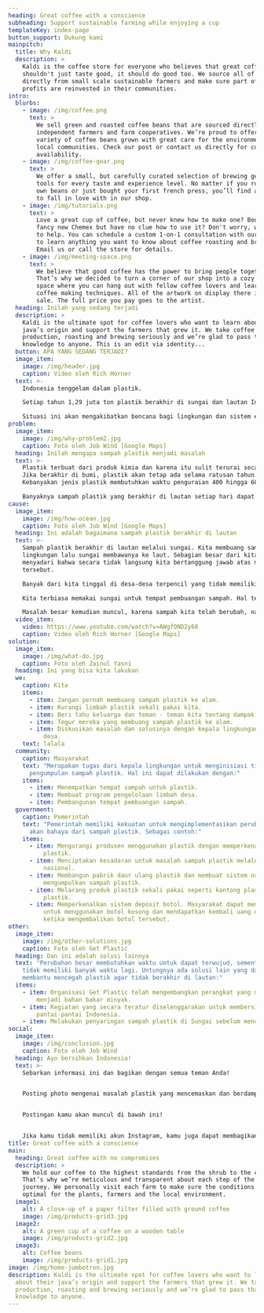 ```yaml
---
heading: Great coffee with a conscience
subheading: Support sustainable farming while enjoying a cup
templateKey: index-page
button_support: Dukung kami
mainpitch:
  title: Why Kaldi
  description: >
    Kaldi is the coffee store for everyone who believes that great coffee
    shouldn't just taste good, it should do good too. We source all of our beans
    directly from small scale sustainable farmers and make sure part of the
    profits are reinvested in their communities.
intro:
  blurbs:
    - image: /img/coffee.png
      text: >
        We sell green and roasted coffee beans that are sourced directly from
        independent farmers and farm cooperatives. We’re proud to offer a
        variety of coffee beans grown with great care for the environment and
        local communities. Check our post or contact us directly for current
        availability.
    - image: /img/coffee-gear.png
      text: >
        We offer a small, but carefully curated selection of brewing gear and
        tools for every taste and experience level. No matter if you roast your
        own beans or just bought your first french press, you’ll find a gadget
        to fall in love with in our shop.
    - image: /img/tutorials.png
      text: >
        Love a great cup of coffee, but never knew how to make one? Bought a
        fancy new Chemex but have no clue how to use it? Don't worry, we’re here
        to help. You can schedule a custom 1-on-1 consultation with our baristas
        to learn anything you want to know about coffee roasting and brewing.
        Email us or call the store for details.
    - image: /img/meeting-space.png
      text: >
        We believe that good coffee has the power to bring people together.
        That’s why we decided to turn a corner of our shop into a cozy meeting
        space where you can hang out with fellow coffee lovers and learn about
        coffee making techniques. All of the artwork on display there is for
        sale. The full price you pay goes to the artist.
  heading: Inilah yang sedang terjadi
  description: >
    Kaldi is the ultimate spot for coffee lovers who want to learn about their
    java’s origin and support the farmers that grew it. We take coffee
    production, roasting and brewing seriously and we’re glad to pass that
    knowledge to anyone. This is an edit via identity...
  button: APA YANG SEDANG TERJADI?
  image_item:
    image: /img/header.jpg
    caption: Video oleh Rich Horner
  text: >-
    Indonesia tenggelam dalam plastik.

    Setiap tahun 1,29 juta ton plastik berakhir di sungai dan lautan Indonesia (sebanding dengan berat 1.000.000 mobil).

    Situasi ini akan mengakibatkan bencana bagi lingkungan dan sistem ekologi.
problem:
  image_item:
    image: /img/why-problem2.jpg
    caption: Foto oleh Job Wind [Google Maps]
  heading: Inilah mengapa sampah plastik menjadi masalah
  text: >-
    Plastik terbuat dari produk kimia dan karena itu sulit terurai secara alami.
    Jika berakhir di bumi, plastik akan tetap ada selama ratusan tahun.
    Kebanyakan jenis plastik membutuhkan waktu penguraian 400 hingga 600 tahun. 

    Banyaknya sampah plastik yang berakhir di lautan setiap hari dapat menjadi bencana lingkungan.
cause:
  image_item:
    image: /img/how-ocean.jpg
    caption: Foto oleh Job Wind [Google Maps]
  heading: Ini adalah bagaimana sampah plastik berakhir di lautan
  text: >-
    Sampah plastik berakhir di lautan melalui sungai. Kita membuang sampah ke
    lingkungan lalu sungai membawanya ke laut. Sebagian besar dari kita tidak
    menyadari bahwa secara tidak langsung kita bertanggung jawab atas masalah
    tersebut.

    Banyak dari kita tinggal di desa-desa terpencil yang tidak memiliki pengelolaan limbah kolektif.

    Kita terbiasa memakai sungai untuk tempat pembuangan sampah. Hal tersebut merupakan solusi yang baik pada saat itu. Karena kebanyakan jenis sampah yang dulu kita punyai adalah sampah yang dapat terurai secara alami, karenanya tidak berbahaya bagi alam.

    Masalah besar kemudian muncul, karena sampah kita telah berubah, namun kebiasaan kita membuang sampah, belum berubah.
  video_item:
    video: https://www.youtube.com/watch?v=AWgfOND2y68
    caption: Video oleh Rich Horner [Google Maps]
solution:
  image_item:
    image: /img/what-do.jpg
    caption: Foto oleh Zainul Yasni
  heading: Ini yang bisa kita lakukan
  we:
    caption: Kita
    items:
      - item: Jangan pernah membuang sampah plastik ke alam.
      - item: Kurangi limbah plastik sekali pakai kita.
      - item: Beri tahu keluarga dan teman - teman kita tentang dampak sampah plastik.
      - item: Tegur mereka yang membuang sampah plastik ke alam.
      - item: Diskusikan masalah dan solusinya dengan kepala lingkungan atau kepala
          desa.
    text: lalala
  community:
    caption: Masyarakat
    text: "Merupakan tugas dari kepala lingkungan untuk menginisiasi tindakan
      pengumpulan sampah plastik. Hal ini dapat dilakukan dengan:"
    items:
      - item: Menempatkan tempat sampah untuk plastik.
      - item: Membuat program pengelolaan limbah desa.
      - item: Pembangunan tempat pembuangan sampah.
  government:
    caption: Pemerintah
    text: "Pemerintah memiliki kekuatan untuk mengimplementasikan perubahan besar
      akan bahaya dari sampah plastik. Sebagai contoh:"
    items:
      - item: Mengurangi produsen menggunakan plastik dengan memperkenalkan pajak
          plastik.
      - item: Menciptakan kesadaran untuk masalah sampah plastik melalui kampanye
          nasional.
      - item: Membangun pabrik daur ulang plastik dan membuat sistem nasional untuk
          mengumpulkan sampah plastik.
      - item: Melarang produk plastik sekali pakai seperti kantong plastik dan gelas
          plastik.
      - item: Memperkenalkan sistem deposit botol. Masyarakat dapat membayar deposit
          untuk menggunakan botol kosong dan mendapatkan kembali uang deposit
          ketika mengembalikan botol tersebut.
other:
  image_item:
    image: /img/other-solutions.jpg
    caption: Foto oleh Get Plastic
  heading: Dan ini adalah solusi lainnya
  text: "Perubahan besar membutuhkan waktu untuk dapat terwujud, sementara kita
    tidak memiliki banyak waktu lagi. Untungnya ada solusi lain yang dapat
    membantu mencegah plastik agar tidak berakhir di lautan:"
  items:
    - item: Organisasi Get Plastic telah mengembangkan perangkat yang mengubah plastik
        menjadi bahan bakar minyak.
    - item: Kegiatan yang secara teratur diselenggarakan untuk membersihkan
        pantai-pantai Indonesia.
    - item: Melakukan penyaringan sampah plastik di Sungai sebelum mencapai laut.
social:
  image_item:
    image: /img/conclusion.jpg
    caption: Foto oleh Job Wind
  heading: Ayo bersihkan Indonesia!
  text: >-
    Sebarkan informasi ini dan bagikan dengan semua teman Anda!


    Posting photo mengenai masalah plastik yang mencemaskan dan berdampak bagi lingkungan kita ke Instagram dengan memberikan hestek #membersihkanindonesia


    Postingan kamu akan muncul di bawah ini!


    Jika kamu tidak memiliki akun Instagram, kamu juga dapat membagikan situs web ini di Facebook atau Twitter:
title: Great coffee with a conscience
main:
  heading: Great coffee with no compromises
  description: >
    We hold our coffee to the highest standards from the shrub to the cup.
    That’s why we’re meticulous and transparent about each step of the coffee’s
    journey. We personally visit each farm to make sure the conditions are
    optimal for the plants, farmers and the local environment.
  image1:
    alt: A close-up of a paper filter filled with ground coffee
    image: /img/products-grid3.jpg
  image2:
    alt: A green cup of a coffee on a wooden table
    image: /img/products-grid2.jpg
  image3:
    alt: Coffee beans
    image: /img/products-grid1.jpg
image: /img/home-jumbotron.jpg
description: Kaldi is the ultimate spot for coffee lovers who want to learn
  about their java’s origin and support the farmers that grew it. We take coffee
  production, roasting and brewing seriously and we’re glad to pass that
  knowledge to anyone.
---
```

